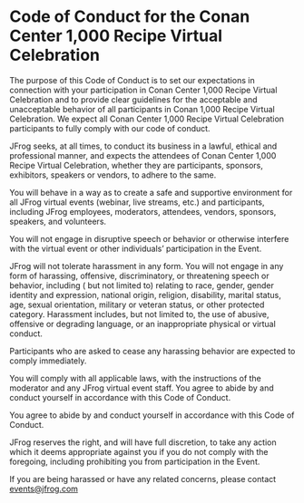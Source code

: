 # Code of Conduct for the Conan Center 1,000 Recipe Virtual Celebration

The purpose of this Code of Conduct is to set our expectations in connection with your
participation in Conan Center 1,000 Recipe Virtual Celebration and to provide clear
guidelines for the acceptable and unacceptable behavior of all participants in Conan
1,000 Recipe Virtual Celebration. We expect all Conan Center 1,000 Recipe Virtual 
Celebration participants to fully comply with our code of conduct.

JFrog seeks, at all times, to conduct its business in a lawful, ethical and 
professional manner, and expects the attendees of Conan Center 1,000 Recipe Virtual 
Celebration, whether they are participants, sponsors, exhibitors, speakers or vendors, 
to adhere to the same.

You will behave in a way as to create a safe and supportive environment for all JFrog 
virtual events (webinar, live streams, etc.) and participants, including JFrog 
employees, moderators, attendees, vendors, sponsors, speakers, and volunteers. 

You will not engage in disruptive speech or behavior or otherwise interfere with the 
virtual event or other individuals’ participation in the Event.

JFrog will not tolerate harassment in any form. You will not engage in any form of 
harassing, offensive, discriminatory, or threatening speech or behavior, including (
but not limited to) relating to race, gender, gender identity and expression, national 
origin, religion, disability, marital status, age, sexual orientation, military or 
veteran status, or other protected category. Harassment includes, but not limited to, 
the use of abusive, offensive or degrading language, or an inappropriate physical or 
virtual conduct.

Participants who are asked to cease any harassing behavior are expected to comply 
immediately. 

You will comply with all applicable laws, with the instructions of the moderator and 
any JFrog virtual event staff. You agree to abide by and conduct yourself in 
accordance with this Code of Conduct. 

You agree to abide by and conduct yourself in accordance with this Code of Conduct.

JFrog reserves the right, and will have full discretion, to take any action which it 
deems appropriate against you if you do not comply with the foregoing, including 
prohibiting you from participation in the Event. 

If you are being harassed or have any related concerns, please contact <events@jfrog.com>
